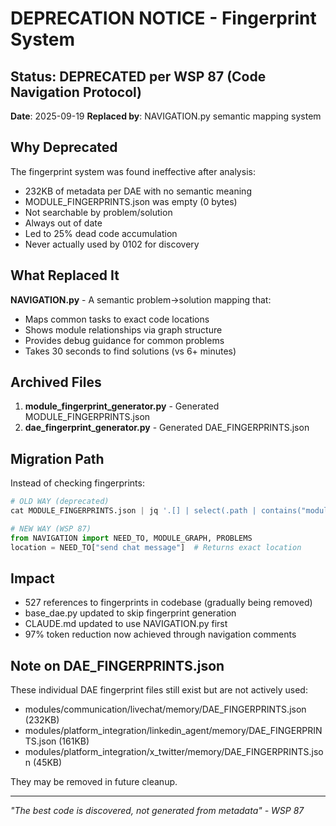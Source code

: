 # DEPRECATION NOTICE - Fingerprint System

## Status: DEPRECATED per WSP 87 (Code Navigation Protocol)
**Date**: 2025-09-19
**Replaced by**: NAVIGATION.py semantic mapping system

## Why Deprecated

The fingerprint system was found ineffective after analysis:
- 232KB of metadata per DAE with no semantic meaning
- MODULE_FINGERPRINTS.json was empty (0 bytes)
- Not searchable by problem/solution
- Always out of date
- Led to 25% dead code accumulation
- Never actually used by 0102 for discovery

## What Replaced It

**NAVIGATION.py** - A semantic problem→solution mapping that:
- Maps common tasks to exact code locations
- Shows module relationships via graph structure
- Provides debug guidance for common problems
- Takes 30 seconds to find solutions (vs 6+ minutes)

## Archived Files

1. **module_fingerprint_generator.py** - Generated MODULE_FINGERPRINTS.json
2. **dae_fingerprint_generator.py** - Generated DAE_FINGERPRINTS.json

## Migration Path

Instead of checking fingerprints:
```python
# OLD WAY (deprecated)
cat MODULE_FINGERPRINTS.json | jq '.[] | select(.path | contains("module"))'

# NEW WAY (WSP 87)
from NAVIGATION import NEED_TO, MODULE_GRAPH, PROBLEMS
location = NEED_TO["send chat message"]  # Returns exact location
```

## Impact

- 527 references to fingerprints in codebase (gradually being removed)
- base_dae.py updated to skip fingerprint generation
- CLAUDE.md updated to use NAVIGATION.py first
- 97% token reduction now achieved through navigation comments

## Note on DAE_FINGERPRINTS.json

These individual DAE fingerprint files still exist but are not actively used:
- modules/communication/livechat/memory/DAE_FINGERPRINTS.json (232KB)
- modules/platform_integration/linkedin_agent/memory/DAE_FINGERPRINTS.json (161KB)
- modules/platform_integration/x_twitter/memory/DAE_FINGERPRINTS.json (45KB)

They may be removed in future cleanup.

---

*"The best code is discovered, not generated from metadata" - WSP 87*